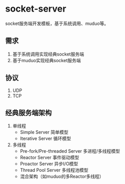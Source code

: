 # socket-server
socket服务端开发模板，基于系统调用、muduo等。

## 需求

1. 基于系统调用实现经典socket服务端
2. 基于muduo实现经典socket服务端

## 协议

1. UDP
2. TCP

## 经典服务端架构

1. 单线程
    - Simple Server 简单模型
    - Iterative Server 循环模型
2. 多线程
    - Pre-fork/Pre-threaded Server 多进程/多线程模型
    - Reactor Server 事件驱动模型
    - Proactor Server 异步I/O模型
    - Thread Pool Server 多线程池模型
    - 混合架构（如muduo的多Reactor多线程）
